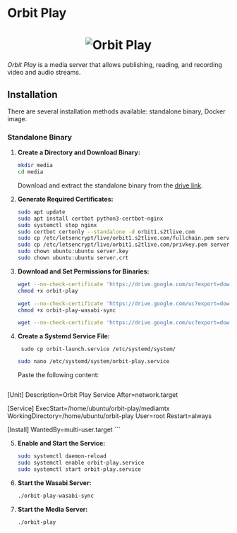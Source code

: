 # Orbit Play

<h1 align="center">
  <img src="logo.png" alt="Orbit Play">
  <br>
</h1>

_Orbit Play_ is a media server that allows publishing, reading, and recording video and audio streams.

## Installation

There are several installation methods available: standalone binary, Docker image.

### Standalone Binary

1. **Create a Directory and Download Binary:**
    ```sh 
    mkdir media
    cd media
    ```
   Download and extract the standalone binary from the [drive link](https://drive.google.com/drive/folders/18fdmQQA1C2TGCqx9ysinnRJn-3foRuSu?usp=drive_link).

2. **Generate Required Certificates:**
    ```sh
    sudo apt update
    sudo apt install certbot python3-certbot-nginx
    sudo systemctl stop nginx
    sudo certbot certonly --standalone -d orbit1.s2tlive.com
    sudo cp /etc/letsencrypt/live/orbit1.s2tlive.com/fullchain.pem server.crt
    sudo cp /etc/letsencrypt/live/orbit1.s2tlive.com/privkey.pem server.key
    sudo chown ubuntu:ubuntu server.key
    sudo chown ubuntu:ubuntu server.crt
    ```

3. **Download and Set Permissions for Binaries:**
    ```sh
    wget --no-check-certificate 'https://drive.google.com/uc?export=download&id=1Pls3rmF7PmXtrJQ8yuSl8yF1M2q1aQse' -O orbit-play
    chmod +x orbit-play

    wget --no-check-certificate 'https://drive.google.com/uc?export=download&id=12a1lcEil3l7vdGYwOo40-J1PP2XMb82G' -O orbit-play-wasabi-sync
    chmod +x orbit-play-wasabi-sync

    wget --no-check-certificate 'https://drive.google.com/uc?export=download&id=1RAiX9T6EJdpohr5_K6pALPt1-VP7_Edv' -O orbit-play.yml
    ```

4. **Create a Systemd Service File:**
   ```
    sudo cp orbit-launch.service /etc/systemd/system/
    ```
   
    ```sh
    sudo nano /etc/systemd/system/orbit-play.service
    ```

   Paste the following content:

    ```sh
[Unit]
Description=Orbit Play Service
After=network.target

[Service]
ExecStart=/home/ubuntu/orbit-play/mediamtx
WorkingDirectory=/home/ubuntu/orbit-play
User=root
Restart=always

[Install]
WantedBy=multi-user.target
    ```

5. **Enable and Start the Service:**
    ```sh
    sudo systemctl daemon-reload
    sudo systemctl enable orbit-play.service 
    sudo systemctl start orbit-play.service
    ```

6. **Start the Wasabi Server:**
    ```sh
    ./orbit-play-wasabi-sync
    ```

7. **Start the Media Server:**
    ```sh
    ./orbit-play
    ```
